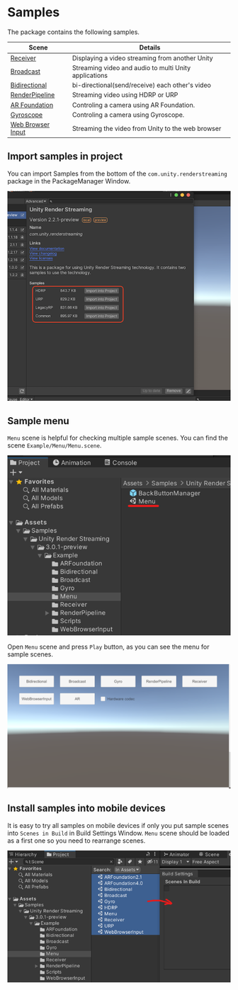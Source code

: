 # Samples

The package contains the following samples. 

| Scene | Details |
| ----- | ------- |
| [Receiver](sample-receiver.md) | Displaying a video streaming from another Unity |
| [Broadcast](sample-broadcast.md) | Streaming video and audio to multi Unity applications |
| [Bidirectional](sample-bidirectional.md) | bi-directional(send/receive) each other's video |
| [RenderPipeline](sample-renderpipeline.md) | Streaming video using HDRP or URP |
| [AR Foundation](sample-arfoundation.md) | Controling a camera using AR Foundation. |
| [Gyroscope](sample-gyroscope.md) | Controling a camera using Gyroscope. |
| [Web Browser Input](sample-browserinput.md) | Streaming the video from Unity to the web browser |


## Import samples in project
You can import Samples from the bottom of the `com.unity.renderstreaming` package in the PackageManager Window.

![Sample List](images/renderstreaming_samples.png)

## Sample menu

`Menu` scene is helpful for checking multiple sample scenes. You can find the scene `Example/Menu/Menu.scene`.

![Sample menu](images/sample_menu.png)

Open `Menu` scene and press `Play` button, as you can see the menu for sample scenes.

![Sample menu](images/sample_menu_scene.png)

## Install samples into mobile devices 

It is easy to try all samples on mobile devices if only you put sample scenes into `Scenes in Build` in Build Settings Window. `Menu` scene should be loaded as a first one so you need to rearrange scenes.

![Build Settings](images/sample_buildsettings.png)